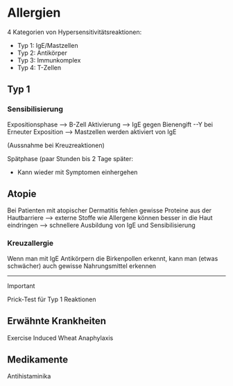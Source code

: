# Allergien

4 Kategorien von Hypersensitivitätsreaktionen:

- Typ 1: IgE/Mastzellen
- Typ 2: Antikörper
- Typ 3: Immunkomplex
- Typ 4: T-Zellen

## Typ 1

### Sensibilisierung

Expositionsphase --> B-Zell Aktivierung --> IgE gegen Bienengift --Y bei Erneuter Exposition --> Mastzellen werden aktiviert von IgE

(Aussnahme bei Kreuzreaktionen)

Spätphase (paar Stunden bis 2 Tage später: 

- Kann wieder mit Symptomen einhergehen



## Atopie

Bei Patienten mit atopischer Dermatitis fehlen gewisse Proteine aus der Hautbarriere --> externe Stoffe wie Allergene können besser in die Haut eindringen --> schnellere Ausbildung von IgE und Sensibilisierung



### Kreuzallergie

Wenn man mit IgE Antikörpern die Birkenpollen erkennt, kann man (etwas schwächer) auch gewisse Nahrungsmittel erkennen

----

> [!IMPORTANT]
>
> Prick-Test für Typ 1 Reaktionen



## Erwähnte Krankheiten

Exercise Induced Wheat Anaphylaxis



## Medikamente

Antihistaminika

